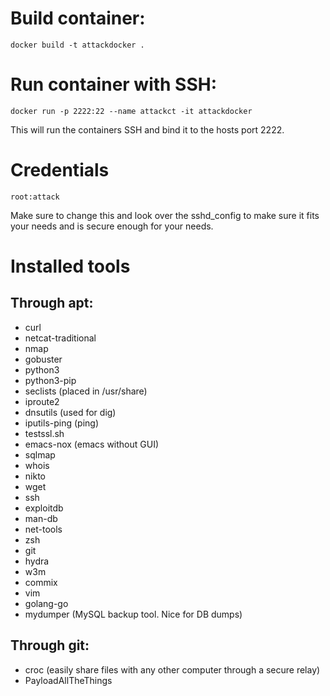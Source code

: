 # Build container:
```
docker build -t attackdocker .
```

# Run container with SSH:
```
docker run -p 2222:22 --name attackct -it attackdocker
```
This will run the containers SSH and bind it to the hosts port 2222.

# Credentials
```
root:attack
```
Make sure to change this and look over the sshd_config to make sure
it fits your needs and is secure enough for your needs.

# Installed tools

## Through apt:
- curl
- netcat-traditional
- nmap
- gobuster
- python3
- python3-pip
- seclists (placed in /usr/share)
- iproute2
- dnsutils (used for dig)
- iputils-ping (ping)
- testssl.sh
- emacs-nox (emacs without GUI)
- sqlmap
- whois
- nikto
- wget
- ssh
- exploitdb
- man-db
- net-tools
- zsh
- git
- hydra
- w3m
- commix
- vim
- golang-go
- mydumper (MySQL backup tool. Nice for DB dumps)

## Through git:
- croc (easily share files with any other computer through a secure relay)
- PayloadAllTheThings
